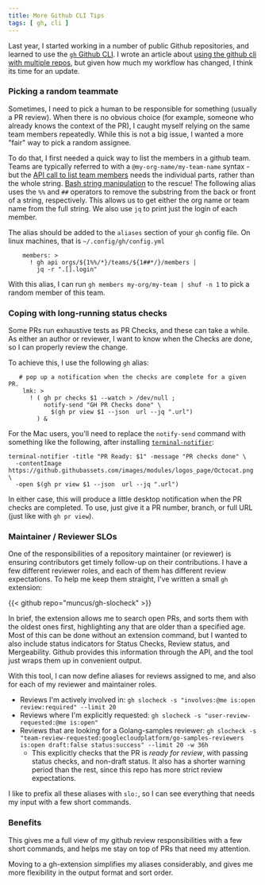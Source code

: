 ```yaml
---
title: More Github CLI Tips
tags: [ gh, cli ]
---
```


Last year, I started working in a number of public Github repositories, and
learned to use the [`gh` Github CLI](//cli.github.com). I wrote an article about
[using the github cli with multiple
repos](https://dev.to/muncus/using-the-github-cli-with-multiple-repos-38k), but
given how much my workflow has changed, I think its time for an update.

### Picking a random teammate

Sometimes, I need to pick a human to be responsible for something (usually
a PR review). When there is no obvious choice (for example, someone who already
knows the context of the PR), I caught myself relying on the same team members
repeatedly. While this is not a big issue, I wanted a more "fair" way to pick a
random assignee.

To do that, I first needed a quick way to list the members in a github team.
Teams are typically referred to with a `@my-org-name/my-team-name` syntax - but
the [API call to list team
members](https://docs.github.com/en/rest/teams/members#list-team-members) needs
the individual parts, rather than the whole string. [Bash string
manipulation](https://tldp.org/LDP/abs/html/string-manipulation.html) to the
rescue! The following alias uses the `%%` and `##` operators to remove the
substring from the back or front of a string, respectively. This allows us to
get either the org name or team name from the full string. We also use `jq` to
print just the login of each member.

The alias should be added to the `aliases` section of your `gh` config file. On
linux machines, that is `~/.config/gh/config.yml`

```
    members: >
      ! gh api orgs/${1%%/*}/teams/${1##*/}/members |
        jq -r ".[].login"
```

With this alias, I can run `gh members my-org/my-team | shuf -n 1` to pick a
random member of this team.

### Coping with long-running status checks

Some PRs run exhaustive tests as PR Checks, and these can take a while. As
either an author or reviewer, I want to know when the Checks are done, so I can
properly review the change.

To achieve this, I use the following `gh` alias:
```
   # pop up a notification when the checks are complete for a given PR.
    lmk: >
      ! ( gh pr checks $1 --watch > /dev/null ;
          notify-send "GH PR Checks done" \
            $(gh pr view $1 --json  url --jq ".url")
        ) &
```

For the Mac users, you'll need to replace the `notify-send` command with
something like the following, after installing [`terminal-notifier`](https://github.com/julienXX/terminal-notifier):

```
terminal-notifier -title "PR Ready: $1" -message "PR checks done" \
  -contentImage https://github.githubassets.com/images/modules/logos_page/Octocat.png \
  -open $(gh pr view $1 --json  url --jq ".url")
```

In either case, this will produce a little desktop notification when the PR
checks are completed. To use, just give it a PR number, branch, or full URL
(just like with `gh pr view`).

### Maintainer / Reviewer SLOs

One of the responsibilities of a repository maintainer (or reviewer) is
ensuring contributors get timely follow-up on their contributions. I have a
few different reviewer roles, and each of them has different review
expectations. To help me keep them straight, I've written a small `gh`
extension:

{{< github repo="muncus/gh-slocheck" >}}

In brief, the extension allows me to search open PRs, and sorts them with the
oldest ones first, highlighting any that are older than a specified age. Most of
this can be done without an extension command, but I wanted to also include
status indicators for Status Checks, Review status, and Mergeability. Github
provides this information through the API, and the tool just wraps them up in
convenient output.

With this tool, I can now define aliases for reviews assigned to me, and also
for each of my reviewer and maintainer roles.

* Reviews I'm actively involved in:
    `gh slocheck -s "involves:@me is:open review:required" --limit 20`
* Reviews where I'm explicitly requested:
    `gh slocheck -s "user-review-requested:@me is:open"`
* Reviews that are looking for a Golang-samples reviewer:
    `gh slocheck -s "team-review-requested:googlecloudplatform/go-samples-reviewers is:open draft:false status:success" --limit 20 -w 36h`
    * This explicitly checks that the PR is *ready for review*, with passing
      status checks, and non-draft status. It also has a shorter warning period
      than the rest, since this repo has more strict review expectations.

I like to prefix all these aliases with `slo:`, so I can see everything that
needs my input with a few short commands.

### Benefits

This gives me a full view of my github review responsibilities with a few short
commands, and helps me stay on top of PRs that need my attention.

Moving to a gh-extension simplifies my aliases considerably, and gives me more
flexibility in the output format and sort order.
